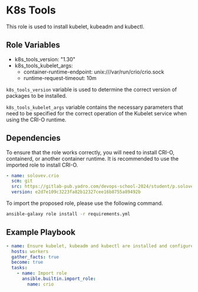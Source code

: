 K8s Tools
=========

This role is used to install kubelet, kubeadm and kubectl.

Role Variables
--------------

- k8s_tools_version: "1.30"
- k8s_tools_kubelet_args:
    - container-runtime-endpoint: unix:///var/run/crio/crio.sock
    - runtime-request-timeout: 10m

`k8s_tools_version` variable is used to determine the correct version of packages to be installed.

`k8s_tools_kubelet_args` variable contains the necessary parameters that need to be specified for the correct operation of the Kubelet service when using the CRI-O runtime.

Dependencies
------------

To ensure that the role works correctly, you will need to install CRI-O, containerd, or another container runtime. It is recommended to use the imported role to install CRI-O.

```yaml
- name: solovev.crio
  scm: git
  src: https://gitlab-pub.yadro.com/devops-school-2024/student/p.solovev
  version: e2d7e109c3223fa82b12327cee16b8755a89492b
```

To import the proposed role, please use the following command.

```bash
ansible-galaxy role install -r requirements.yml
```

Example Playbook
----------------

```yaml
- name: Ensure kubelet, kubeadm and kubectl are installed and configured
  hosts: workers
  gather_facts: true
  become: true
  tasks:
    - name: Import role
      ansible.builtin.import_role:
        name: crio
```
